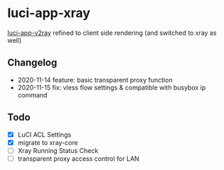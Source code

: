 # luci-app-xray

[luci-app-v2ray](https://github.com/yichya/luci-app-v2ray) refined to client side rendering (and switched to xray as well)

## Changelog

* 2020-11-14 feature: basic transparent proxy function
* 2020-11-15 fix: vless flow settings & compatible with busybox ip command

## Todo

* [x] LuCI ACL Settings
* [x] migrate to xray-core
* [ ] Xray Running Status Check
* [ ] transparent proxy access control for LAN
